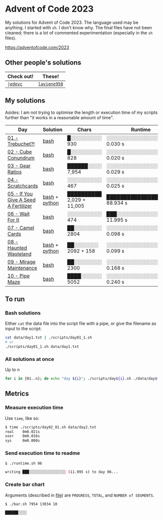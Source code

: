 # Advent of Code 2023

My solutions for Advent of Code 2023. The language used may be anything. I started with `sh`. I don't know why. The final files have not been cleaned; there is a lot of commented experimentation (especially in the `sh` files).

<https://adventofcode.com/2023>

## Other people's solutions

| Check out! | These! |
| --- | --- |
| [`jedevc`](https://github.com/jedevc/advent-of-code-2023/) | [`lavigne958`](https://github.com/lavigne958/Adventofcode2023) |

## My solutions

Asides: I am not trying to optimise the length or execution time of my scripts further than "it works in a reasonable amount of time".

| Day | Solution | Chars | Runtime |
| --- | --- | --- | --- |
| [01 - Trebuchet?!] | [bash][01] | █░░░░░░░░░ 930 | <span id="01">░░░░░░░░░░░░░░░░░░░░ 0.030 s</span> |
| [02 - Cube Conundrum] | [bash][02] | █░░░░░░░░░ 828 | <span id="02">░░░░░░░░░░░░░░░░░░░░ 0.020 s</span> |
| [03 - Gear Ratios] | [bash][03] | ██████░░░░ 7,954 | <span id="03">░░░░░░░░░░░░░░░░░░░░ 0.029 s</span> |
| [04 - Scratchcards] | [bash][04] | ░░░░░░░░░░ 467 | <span id="04">░░░░░░░░░░░░░░░░░░░░ 0.025 s</span> |
| [05 - If You Give A Seed A Fertilizer] | [bash][05] + [python][05-py] | ██████████ 2,029 + 11,005 | <span id="05">████████████████████ 88.934 s</span> |
| [06 - Wait For It] | [bash][06] | ░░░░░░░░░░ 474 | <span id="06">███░░░░░░░░░░░░░░░░░ 11.995 s</span> |
| [07 - Camel Cards] | [bash][07] | ██░░░░░░░░ 2804 | <span id="07">░░░░░░░░░░░░░░░░░░░░ 0.098 s</span> |
| [08 - Haunted Wasteland] | [bash][08] + [python][08-py] | ██░░░░░░░ 2092 + 158 | <span id="08">░░░░░░░░░░░░░░░░░░░░ 0.099 s</span> |
| [09 - Mirage Maintenance] | [bash][09] | ██░░░░░░░░ 2300 | <span id="09">░░░░░░░░░░░░░░░░░░░░ 0.168 s</span> |
| [10 - Pipe Maze] | [bash][10] | ████░░░░░░ 5052 | <span id="10">░░░░░░░░░░░░░░░░░░░░ 0.240 s</span> |

[01 - Trebuchet?!]: https://adventofcode.com/2023/day/1
[01]: ./scripts/day01.sh
[02 - Cube Conundrum]: https://adventofcode.com/2023/day/2
[02]: ./scripts/day02.sh
[03 - Gear Ratios]: https://adventofcode.com/2023/day/3
[03]: ./scripts/day03.sh
[04 - Scratchcards]: https://adventofcode.com/2023/day/4
[04]: ./scripts/day04.sh
[05 - If You Give A Seed A Fertilizer]: https://adventofcode.com/2023/day/5
[05]: ./scripts/day05.sh
[05-py]: ./scripts/day05.sh
[06 - Wait For It]: https://adventofcode.com/2023/day/6
[06]: ./scripts/day06.sh
[07 - Camel Cards]: https://adventofcode.com/2023/day/7
[07]: ./scripts/day07.sh
[08 - Haunted Wasteland]: https://adventofcode.com/2023/day/8
[08]: ./scripts/day08.sh
[08-py]: ./scripts/day08.py
[09 - Mirage Maintenance]: https://adventofcode.com/2023/day/9
[09]: ./scripts/day09.sh
[10 - Pipe Maze]: https://adventofcode.com/2023/day/10
[10]: ./scripts/day10.sh

## To run

### Bash solutions

Either `cat` the data file into the script file with a pipe, or give the filename as input to the script:

```bash
cat data/day1.txt | ./scripts/day01_1.sh
# or
./scripts/day01_1.sh data/day1.txt
```

### All solutions at once

Up to n

```bash
for i in {01..n}; do echo "day ${i}"; ./scripts/day${i}.sh ./data/day${i}.txt; done
```

## Metrics

### Measure execution time

Use `time`, like so:

```bash
$ time ./scripts/day02_01.sh data/day2.txt
real    0m0.021s
user    0m0.016s
sys     0m0.000s
```

### Send execution time to readme

```bash
$ ./runtime.sh 06

writing ███░░░░░░░░░░░░░░░░░ (11.995 s) to day 06...
```

### Create bar chart

Arguments (described in [file](./bar.sh)) are `PROGRESS`, `TOTAL`, and `NUMBER of SEGMENTS`.

```bash
$ ./bar.sh 7954 13034 10

██████░░░░
```
